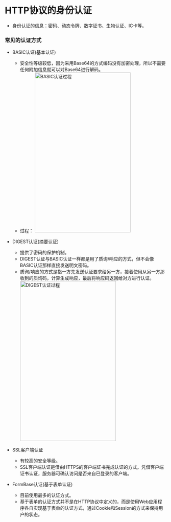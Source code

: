 # HTTP协议的身份认证
- 身份认证的信息：密码、动态令牌、数字证书、生物认证、IC卡等。

### 常见的认证方式
+ BASIC认证(基本认证)
   - 安全性等级较低，因为采用Base64的方式编码没有加密处理，所以不需要任何附加信息就可以对Base64进行解码。
   - 过程：
   <img src="" alt="BASIC认证过程" width="300px" height="500px"></img>
   
+ DIGEST认证(摘要认证)
   - 提供了密码的保护机制。
   - DIGEST认证与BASIC认证一样都是用了质询/响应的方式，但不会像BASIC认证那样直接发送明文密码。
   - 质询/响应的方式是指一方先发送认证要求给另一方，接着使用从另一方那收到的质询码，计算生成响应，最后将响应码返回给对方进行认证。
   <img src="" alt="DIGEST认证过程" width="300px" height="500px"></img>
   
+ SSL客户端认证
   - 有较高的安全等级。
   - SSL客户端认证是借由HTTPS的客户端证书完成认证的方式。凭借客户端证书认证，服务器可确认访问是否来自已登录的客户端。
   
+ FormBase认证(基于表单认证)
   - 目前使用最多的认证方式。
   - 基于表单的认证方式并不是在HTTP协议中定义的，而是使用Web应用程序各自实现基于表单的认证方式，通过Cookie和Session的方式来保持用户的状态。
   
